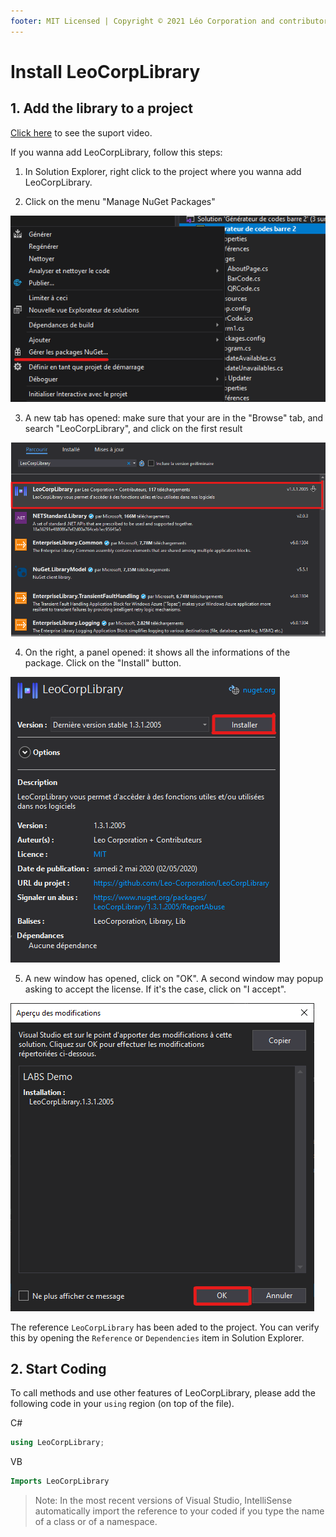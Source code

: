 ```yaml
---
footer: MIT Licensed | Copyright © 2021 Léo Corporation and contributors
---
```

# Install LeoCorpLibrary

## 1. Add the library to a project
[Click here](https://www.youtube.com/watch?v=Xdxqnl2g5qE) to see the suport video.

If you wanna add LeoCorpLibrary, follow this steps:

1. In Solution Explorer, right click to the project where you wanna add LeoCorpLibrary.

2. Click on the menu "Manage NuGet Packages"

![Package Nuget](https://raw.githubusercontent.com/Leo-Corporation/LeoCorp-Docs/master/Documentation/Images/LeoCorpLibrary/Annotation%202020-05-08%20135109.png)


3. A new tab has opened: make sure that your are in the "Browse" tab, and search "LeoCorpLibrary", and click on the first result

![Rechercher le package NuGet](https://raw.githubusercontent.com/Leo-Corporation/LeoCorp-Docs/master/Documentation/Images/LeoCorpLibrary/Annotation%202020-05-08%20135455.png)

4. On the right, a panel opened: it shows all the informations of the package. Click on the "Install" button.

![Installer](https://raw.githubusercontent.com/Leo-Corporation/LeoCorp-Docs/master/Documentation/Images/LeoCorpLibrary/Annotation%202020-05-08%20135606.png)

5. A new window has opened, click on "OK". A second window may popup asking to accept the license. If it's the case, click on "I accept".

![OK](https://raw.githubusercontent.com/Leo-Corporation/LeoCorp-Docs/master/Documentation/Images/LeoCorpLibrary/Annotation%202020-05-08%20135839.png)

The reference ``LeoCorpLibrary`` has been aded to the project. You can verify this by opening the `Reference` or `Dependencies` item in Solution Explorer.

## 2. Start Coding
To call methods and use other features of LeoCorpLibrary, please add the following code in your `using` region (on top of the file).

C#
~~~ cs
using LeoCorpLibrary;
~~~
VB
~~~ vb
Imports LeoCorpLibrary
~~~
> Note: In the most recent versions of Visual Studio, IntelliSense automatically import the reference to your coded if you type the name of a class or of a namespace.